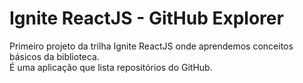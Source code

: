 # Ignite ReactJS - GitHub Explorer
Primeiro projeto da trilha Ignite ReactJS onde aprendemos conceitos básicos da biblioteca.  
É uma aplicação que lista repositórios do GitHub.
